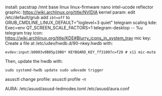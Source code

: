 install: pacstrap /mnt base linux linux-firmware nano intel-ucode reflector
graphic: https://wiki.archlinux.org/title/NVIDIA
kernel param: edit /etc/default/grub add `ibt=off` to GRUB_CMDLINE_LINUX_DEFAULT="loglevel=3 quiet"
telegram scaling kde: Exec=env QT_SCREEN_SCALE_FACTORS=1 telegram-desktop -- %u
telegram tray icon: https://wiki.archlinux.org/title/KDE#Blurry_icons_in_system_tray
mic key:     Create a file at /etc/udev/hwdb.d/90-nkey.hwdb with:

`evdev:input:b0003v0B05p19B6*
  KEYBOARD_KEY_ff31007c=f20 # x11 mic-mute`

Then, update the hwdb with:

`sudo systemd-hwdb update
sudo udevadm trigger`

asusctl change profile: asusctl profile -n

AURA: /etc/asusd/asusd-ledmodes.toml  /etc/asusd/aura.conf
